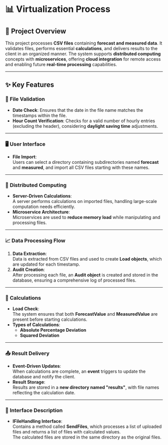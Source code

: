 # 📊 **Virtualization Process**

## 📘 **Project Overview**
This project processes **CSV files** containing **forecast and measured data**. It validates files, performs essential **calculations**, and delivers results to the client in an organized manner. The system supports **distributed computing** concepts with **microservices**, offering **cloud integration** for remote access and enabling future **real-time processing** capabilities.

---

## ✨ **Key Features**

### 📂 **File Validation**
- **Date Check**: Ensures that the date in the file name matches the timestamps within the file.  
- **Hour Count Verification**: Checks for a valid number of hourly entries (excluding the header), considering **daylight saving time** adjustments.  

---

### 🖥️ **User Interface**
- **File Import**:  
  Users can select a directory containing subdirectories named **forecast** and **measured**, and import all CSV files starting with these names.  
---

### 🔗 **Distributed Computing**
- **Server-Driven Calculations**:  
  A server performs calculations on imported files, handling large-scale computation needs efficiently.  
- **Microservice Architecture**:  
  Microservices are used to **reduce memory load** while manipulating and processing files.  

---

### 📈 **Data Processing Flow**
1. **Data Extraction**:  
   Data is extracted from CSV files and used to create **Load objects**, which are updated for each timestamp.  
2. **Audit Creation**:  
   After processing each file, an **Audit object** is created and stored in the database, ensuring a comprehensive log of processed files.  

---

### 🧮 **Calculations**
- **Load Check**:  
  The system ensures that both **ForecastValue** and **MeasuredValue** are present before starting calculations.  
- **Types of Calculations**:  
  - **Absolute Percentage Deviation**  
  - **Squared Deviation**  

---

### 📤 **Result Delivery**
- **Event-Driven Updates**:  
  When calculations are complete, an **event** triggers to update the database and notify the client.  
- **Result Storage**:  
  Results are stored in a **new directory named "results"**, with file names reflecting the calculation date.  

---

### 🧩 **Interface Description**
- **IFileHandling Interface**:  
  Contains a method called **SendFiles**, which processes a list of uploaded files and returns a list of files with calculated values.  
  The calculated files are stored in the same directory as the original files.  


